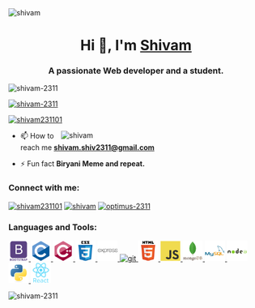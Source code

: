 <div>
<img  width: 100%; height: 200px; src="https://source.unsplash.com/1600x400/?internet" alt="shivam" />
  </div>
<h1 align="center">Hi 👋, I'm <a href='https://shivam-2311com.netlify.app/'>Shivam</a></h1>
<h3 align="center">A passionate Web developer and a student.</h3>

<p align="left"> <img src="https://komarev.com/ghpvc/?username=shivam-2311&label=Profile%20views&color=0e75b6&style=flat" alt="shivam-2311" /> </p>

<p align="left"> <a href="https://github.com/ryo-ma/github-profile-trophy"><img src="https://github-profile-trophy.vercel.app/?username=shivam-2311" alt="shivam-2311" /></a> </p>

<p align="left"> <a href="https://twitter.com/shivam231101" target="blank"><img src="https://img.shields.io/twitter/follow/shivam231101?logo=twitter&style=for-the-badge" alt="shivam231101" /></a> </p>
<img align='right' width='400' src="https://source.unsplash.com/1600x900/?coding" alt="shivam" />

- 📫 How to reach me **shivam.shiv2311@gmail.com**

- ⚡ Fun fact **Biryani Meme and repeat.**

<h3 align="left">Connect with me:</h3>
<p align="left">
<a href="https://twitter.com/shivam231101" target="blank"><img align="center" src="https://cdn.jsdelivr.net/npm/simple-icons@3.0.1/icons/twitter.svg" alt="shivam231101" height="30" width="40" /></a>
<a href="https://linkedin.com/in/shivam" target="blank"><img align="center" src="https://cdn.jsdelivr.net/npm/simple-icons@3.0.1/icons/linkedin.svg" alt="shivam" height="30" width="40" /></a>
<a href="https://instagram.com/optimus-2311" target="blank"><img align="center" src="https://cdn.jsdelivr.net/npm/simple-icons@3.0.1/icons/instagram.svg" alt="optimus-2311" height="30" width="40" /></a>
<!-- <a href="https://shivam-2311com.netlify.app/" target="blank"><img align="center" src="https://cdn.jsdelivr.net/npm/simple-icons@3.0.1/icons/pin.svg" alt="optimus-2311" height="30" width="40" /></a> -->
<!-- <a href="https://codeforces.com/profile/optimus_shivam" target="blank"><img align="center" src="https://cdn.jsdelivr.net/npm/simple-icons@3.0.1/icons/codeforces.svg" alt="optimus_shivam" height="30" width="40" /></a> -->
</p>

<h3 align="left">Languages and Tools:</h3>
<p align="left"> <a href="https://getbootstrap.com" target="_blank"> <img src="https://raw.githubusercontent.com/devicons/devicon/master/icons/bootstrap/bootstrap-plain-wordmark.svg" alt="bootstrap" width="40" height="40"/> </a> <a href="https://www.cprogramming.com/" target="_blank"> <img src="https://raw.githubusercontent.com/devicons/devicon/master/icons/c/c-original.svg" alt="c" width="40" height="40"/> </a> <a href="https://www.w3schools.com/cpp/" target="_blank"> <img src="https://raw.githubusercontent.com/devicons/devicon/master/icons/cplusplus/cplusplus-original.svg" alt="cplusplus" width="40" height="40"/> </a> <a href="https://www.w3schools.com/css/" target="_blank"> <img src="https://raw.githubusercontent.com/devicons/devicon/master/icons/css3/css3-original-wordmark.svg" alt="css3" width="40" height="40"/> </a> <a href="https://expressjs.com" target="_blank"> <img src="https://raw.githubusercontent.com/devicons/devicon/master/icons/express/express-original-wordmark.svg" alt="express" width="40" height="40"/> </a> <a href="https://git-scm.com/" target="_blank"> <img src="https://www.vectorlogo.zone/logos/git-scm/git-scm-icon.svg" alt="git" width="40" height="40"/> </a> <a href="https://www.w3.org/html/" target="_blank"> <img src="https://raw.githubusercontent.com/devicons/devicon/master/icons/html5/html5-original-wordmark.svg" alt="html5" width="40" height="40"/> </a> <a href="https://developer.mozilla.org/en-US/docs/Web/JavaScript" target="_blank"> <img src="https://raw.githubusercontent.com/devicons/devicon/master/icons/javascript/javascript-original.svg" alt="javascript" width="40" height="40"/> </a> <a href="https://www.mongodb.com/" target="_blank"> <img src="https://raw.githubusercontent.com/devicons/devicon/master/icons/mongodb/mongodb-original-wordmark.svg" alt="mongodb" width="40" height="40"/> </a> <a href="https://www.mysql.com/" target="_blank"> <img src="https://raw.githubusercontent.com/devicons/devicon/master/icons/mysql/mysql-original-wordmark.svg" alt="mysql" width="40" height="40"/> </a> <a href="https://nodejs.org" target="_blank"> <img src="https://raw.githubusercontent.com/devicons/devicon/master/icons/nodejs/nodejs-original-wordmark.svg" alt="nodejs" width="40" height="40"/> </a> <a href="https://www.python.org" target="_blank"> <img src="https://raw.githubusercontent.com/devicons/devicon/master/icons/python/python-original.svg" alt="python" width="40" height="40"/> </a> <a href="https://reactjs.org/" target="_blank"> <img src="https://raw.githubusercontent.com/devicons/devicon/master/icons/react/react-original-wordmark.svg" alt="react" width="40" height="40"/> </a> </p>

<p><img align="left" src="https://github-readme-stats.vercel.app/api/top-langs?username=shivam-2311&show_icons=true&locale=en&layout=compact" alt="shivam-2311" /></p>

<!-- <p>&nbsp;<img align="center" src="https://github-readme-stats.vercel.app/api?username=shivam-2311&show_icons=true&locale=en" alt="shivam-2311" /></p> -->

<!-- <p><img align="center" src="https://github-readme-streak-stats.herokuapp.com/?user=shivam-2311&" alt="shivam-2311" /></p> -->


